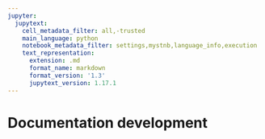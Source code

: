 ```yaml
---
jupyter:
  jupytext:
    cell_metadata_filter: all,-trusted
    main_language: python
    notebook_metadata_filter: settings,mystnb,language_info,execution
    text_representation:
      extension: .md
      format_name: markdown
      format_version: '1.3'
      jupytext_version: 1.17.1
---
```


# Documentation development
